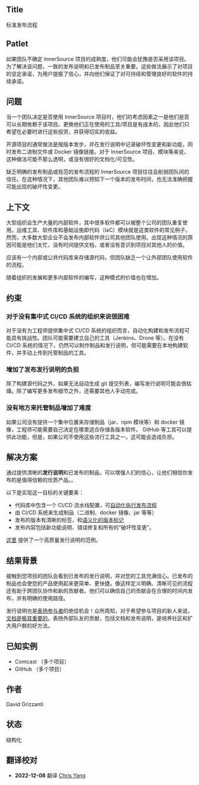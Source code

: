## Title

标准发布流程

## Patlet

如果团队不确定 InnerSource 项目的成熟度，他们可能会犹豫是否采用该项目。为了解决该问题，一致的发布说明和已发布制品至关重要。这些做法展示了对项目的坚定承诺，为用户提振了信心，并向他们保证了对可持续和管理良好的软件的持续承诺。

## 问题

当一个团队决定是否使用 InnerSource 项目时，他们的考虑因素之一是他们是否可以长期依赖于该项目。更换他们正在使用的工具/项目是有成本的，因此他们只希望在必要时进行这些投资，并获得切实的收益。

开源项目的通常做法是按版本发步，并在发行说明中记录破坏性变更和新功能，同时发布二进制文件或 Docker 镜像链接。对于 InnerSource 项目、模块等来说，这种做法可能不那么透明，或没有很好的文档化/可见性。

缺乏明确的发布制品或规范的发布流程的 InnerSource 项目往往会削弱团队间的信任。在这种情况下，其他团队难以预知下一个版本的发布时间，也无法准确把握可能出现的破坏性变更。

## 上下文

大型组织会生产大量的内部软件，其中很多软件都可以被整个公司的团队重复使用。运维工具、软件库和基础设施即代码（IaC）模块就是这类软件的常见例子。然而，大多数大型企业不会发布内部软件供公司其他团队使用。出现这种情况的原因可能是他们太忙，没有时间提供文档，或者没有意识到项目对其他人的价值。

应该有一个内部或公共代码库来存储源代码，但团队缺乏一个让外部团队使用软件的流程。

随着组织的发展和更多内部软件的编写，这种模式的价值也在增加。

## 约束

### 对于没有集中式 CI/CD 系统的组织来说很困难

对于没有为工程师提供集中式 CI/CD 系统的组织而言，自动化构建和发布流程可能具有挑战性。团队可能需要建立自己的工具（Jenkins、Drone 等）。在没有 CI/CD 系统的情况下，仍然可以制作制品和发行说明，但可能需要在本地构建软件，并手动上传到托管制品的工具。

### 增加了发布发行说明的负担

除了构建源代码之外，如果无法自动生成 git 提交列表，编写发行说明可能会很枯燥。除了编写更多发布细节之外，还需要其他人手动完成。

### 没有地方来托管制品增加了难度

如果公司没有提供一个集中位置来存储制品（jar、npm 模块等）和 docker 镜像，工程师可能需要自己决定在哪里适合存储各版本软件。 GitHub 等工具可以提供此功能，但是，如果公司不使用这些流行工具之一，这可能会造成负担。

## 解决方案

通过提供清晰的**发行说明**和已发布的制品，可以增强人们的信心，让他们相信你发布的是值得信赖的优质产品。。

以下是实现这一目标的关键要素：

- 代码库中包含一个 CI/CD 流水线配置，可[自动化执行发布流程](https://opensource.guide/best-practices/#use-tools-to-automate-basic-maintenance-tasks)
- 由 CI/CD 系统来生成制品（二进制、docker 镜像、jar 等等）
- 发布的版本有清晰的标签，和[语义化的版本标记](https://github.com/semantic-release/semantic-release)
- 发布内容包括新功能说明、错误修复和所有的“破坏性变更”。

[这里](https://github.com/jaegertracing/jaeger/releases) 提供了一个高质量发行说明的范例。

## 结果背景

接触到您项目的团队会看到已发布的发行说明，并对您的工具充满信心。已发布的制品也会使您的产品使用起来更简单、更快捷。像这样定义明确、清晰可见的流程还有助于跨团队协作和新的贡献者。他们可以确信自己的贡献会在合理的时间内发布，并有明确的使用路径。

发行说明也是[表扬参与者](praise-participants.md)的绝佳机会！众所周知，对于希望参与项目的新人来说，[文档是极其重要的](base-documentation.md)。表扬外部队友的贡献，包括文档和发布说明，是培养社区和扩大用户群的好方法。

## 已知实例

* Comcast （多个项目）
* GitHub （多个项目）

## 作者

David Grizzanti

## 状态

结构化

## 翻译校对

* **2022-12-08** 翻译 [Chris Yang](https:github.com/node)
